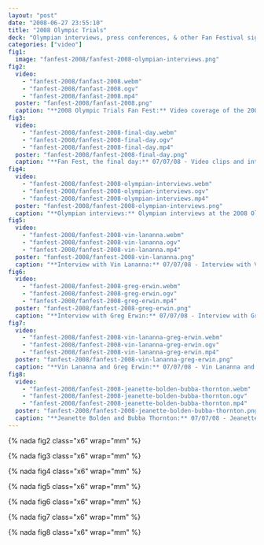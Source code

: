 ```yaml
---
layout: "post"
date: "2008-06-27 23:55:10"
title: "2008 Olympic Trials"
deck: "Olympian interviews, press conferences, & other Fan Festival sights & sounds"
categories: ["video"]
fig1:
  image: "fanfest-2008/fanfest-2008-olympian-interviews.png"
fig2:
  video:
    - "fanfest-2008/fanfast-2008.webm"
    - "fanfest-2008/fanfast-2008.ogv"
    - "fanfest-2008/fanfast-2008.mp4"
  poster: "fanfest-2008/fanfast-2008.png"
  caption: "**2008 Olympic Trials Fan Fest:** Video coverage of the 2008 Olympic Trials Fan Fest at Hayward Field in Eugene Oregon. (Video by MARK BAKER and MICKY HULSE/The Register-Guard)"
fig3:
  video:
    - "fanfest-2008/fanfest-2008-final-day.webm"
    - "fanfest-2008/fanfest-2008-final-day.ogv"
    - "fanfest-2008/fanfest-2008-final-day.mp4"
  poster: "fanfest-2008/fanfest-2008-final-day.png"
  caption: "**Fan Fest, the final day:** 07/07/08 - Video clips and interviews from the final day of the Olympic Trials Fan Fest. (Interviews by MARK BAKER, video by MICKY HULSE/The Register-Guard)"
fig4:
  video:
    - "fanfest-2008/fanfest-2008-olympian-interviews.webm"
    - "fanfest-2008/fanfest-2008-olympian-interviews.ogv"
    - "fanfest-2008/fanfest-2008-olympian-interviews.mp4"
  poster: "fanfest-2008/fanfest-2008-olympian-interviews.png"
  caption: "**Olympian interviews:** Olympian interviews at the 2008 Olympic Track and Field Trials fan festival."
fig5:
  video:
    - "fanfest-2008/fanfest-2008-vin-lananna.webm"
    - "fanfest-2008/fanfest-2008-vin-lananna.ogv"
    - "fanfest-2008/fanfest-2008-vin-lananna.mp4"
  poster: "fanfest-2008/fanfest-2008-vin-lananna.png"
  caption: "**Interview with Vin Lananna:** 07/07/08 - Interview with Vin Lananna, Eugene 08 co-chairman. (Interview by MARK BAKER, Photos by KEVIN CLARK, Video by MICKY HULSE)"
fig6:
  video:
    - "fanfest-2008/fanfest-2008-greg-erwin.webm"
    - "fanfest-2008/fanfest-2008-greg-erwin.ogv"
    - "fanfest-2008/fanfest-2008-greg-erwin.mp4"
  poster: "fanfest-2008/fanfest-2008-greg-erwin.png"
  caption: "**Interview with Greg Erwin:** 07/07/08 - Interview with Greg Erwin, Eugene 08 co-chairman. (Interview by MARK BAKER, Video by MICKY HULSE)"
fig7:
  video:
    - "fanfest-2008/fanfest-2008-vin-lananna-greg-erwin.webm"
    - "fanfest-2008/fanfest-2008-vin-lananna-greg-erwin.ogv"
    - "fanfest-2008/fanfest-2008-vin-lananna-greg-erwin.mp4"
  poster: "fanfest-2008/fanfest-2008-vin-lananna-greg-erwin.png"
  caption: "**Vin Lananna and Greg Erwin:** 07/07/08 - Vin Lananna and Greg Erwin press conference. (Video by MICKY HULSE/The Register-Guard)"
fig8:
  video:
    - "fanfest-2008/fanfest-2008-jeanette-bolden-bubba-thornton.webm"
    - "fanfest-2008/fanfest-2008-jeanette-bolden-bubba-thornton.ogv"
    - "fanfest-2008/fanfest-2008-jeanette-bolden-bubba-thornton.mp4"
  poster: "fanfest-2008/fanfest-2008-jeanette-bolden-bubba-thornton.png"
  caption: "**Jeanette Bolden and Bubba Thornton:** 07/07/08 - Jeanette Bolden and Bubba Thornton press conference. (Video by MICKY HULSE/The Register-Guard)"
---
```


{% nada fig2 class="x6" wrap="mm" %}

{% nada fig3 class="x6" wrap="mm" %}

{% nada fig4 class="x6" wrap="mm" %}

{% nada fig5 class="x6" wrap="mm" %}

{% nada fig6 class="x6" wrap="mm" %}

{% nada fig7 class="x6" wrap="mm" %}

{% nada fig8 class="x6" wrap="mm" %}
